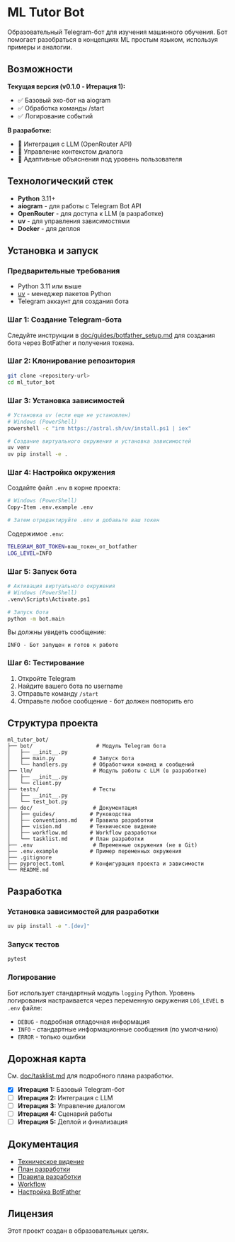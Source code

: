 # ML Tutor Bot

Образовательный Telegram-бот для изучения машинного обучения. Бот помогает разобраться в концепциях ML простым языком, используя примеры и аналогии.

## Возможности

**Текущая версия (v0.1.0 - Итерация 1):**
- ✅ Базовый эхо-бот на aiogram
- ✅ Обработка команды /start
- ✅ Логирование событий

**В разработке:**
- 🔄 Интеграция с LLM (OpenRouter API)
- 🔄 Управление контекстом диалога
- 🔄 Адаптивные объяснения под уровень пользователя

## Технологический стек

- **Python** 3.11+
- **aiogram** - для работы с Telegram Bot API
- **OpenRouter** - для доступа к LLM (в разработке)
- **uv** - для управления зависимостями
- **Docker** - для деплоя

## Установка и запуск

### Предварительные требования

- Python 3.11 или выше
- [uv](https://docs.astral.sh/uv/) - менеджер пакетов Python
- Telegram аккаунт для создания бота

### Шаг 1: Создание Telegram-бота

Следуйте инструкции в [doc/guides/botfather_setup.md](doc/guides/botfather_setup.md) для создания бота через BotFather и получения токена.

### Шаг 2: Клонирование репозитория

```bash
git clone <repository-url>
cd ml_tutor_bot
```

### Шаг 3: Установка зависимостей

```bash
# Установка uv (если еще не установлен)
# Windows (PowerShell)
powershell -c "irm https://astral.sh/uv/install.ps1 | iex"

# Создание виртуального окружения и установка зависимостей
uv venv
uv pip install -e .
```

### Шаг 4: Настройка окружения

Создайте файл `.env` в корне проекта:

```bash
# Windows (PowerShell)
Copy-Item .env.example .env

# Затем отредактируйте .env и добавьте ваш токен
```

Содержимое `.env`:
```bash
TELEGRAM_BOT_TOKEN=ваш_токен_от_botfather
LOG_LEVEL=INFO
```

### Шаг 5: Запуск бота

```bash
# Активация виртуального окружения
# Windows (PowerShell)
.venv\Scripts\Activate.ps1

# Запуск бота
python -m bot.main
```

Вы должны увидеть сообщение:
```
INFO - Бот запущен и готов к работе
```

### Шаг 6: Тестирование

1. Откройте Telegram
2. Найдите вашего бота по username
3. Отправьте команду `/start`
4. Отправьте любое сообщение - бот должен повторить его

## Структура проекта

```
ml_tutor_bot/
├── bot/                    # Модуль Telegram бота
│   ├── __init__.py
│   ├── main.py            # Запуск бота
│   └── handlers.py        # Обработчики команд и сообщений
├── llm/                   # Модуль работы с LLM (в разработке)
│   ├── __init__.py
│   └── client.py
├── tests/                 # Тесты
│   ├── __init__.py
│   └── test_bot.py
├── doc/                   # Документация
│   ├── guides/           # Руководства
│   ├── conventions.md    # Правила разработки
│   ├── vision.md         # Техническое видение
│   ├── workflow.md       # Workflow разработки
│   └── tasklist.md       # План разработки
├── .env                   # Переменные окружения (не в Git)
├── .env.example          # Пример переменных окружения
├── .gitignore
├── pyproject.toml        # Конфигурация проекта и зависимости
└── README.md
```

## Разработка

### Установка зависимостей для разработки

```bash
uv pip install -e ".[dev]"
```

### Запуск тестов

```bash
pytest
```

### Логирование

Бот использует стандартный модуль `logging` Python. Уровень логирования настраивается через переменную окружения `LOG_LEVEL` в `.env` файле:

- `DEBUG` - подробная отладочная информация
- `INFO` - стандартные информационные сообщения (по умолчанию)
- `ERROR` - только ошибки

## Дорожная карта

См. [doc/tasklist.md](doc/tasklist.md) для подробного плана разработки.

- [x] **Итерация 1:** Базовый Telegram-бот
- [ ] **Итерация 2:** Интеграция с LLM
- [ ] **Итерация 3:** Управление диалогом
- [ ] **Итерация 4:** Сценарий работы
- [ ] **Итерация 5:** Деплой и финализация

## Документация

- [Техническое видение](doc/vision.md)
- [План разработки](doc/tasklist.md)
- [Правила разработки](doc/conventions.md)
- [Workflow](doc/workflow.md)
- [Настройка BotFather](doc/guides/botfather_setup.md)

## Лицензия

Этот проект создан в образовательных целях.

